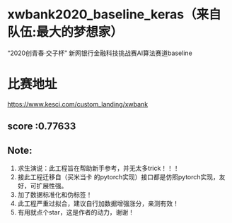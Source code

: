 # xwbank2020_baseline_keras（来自队伍:最大的梦想家）
 “2020创青春·交子杯” 新网银行金融科技挑战赛AI算法赛道baseline



# 比赛地址
https://www.kesci.com/custom_landing/xwbank
##  score :0.77633

## Note:

  1.  求生演说：此工程旨在帮助新手参考，并无太多trick！！！
  2.  接此工程迁移自（买米当卡 的pytorch实现）接口都是仿照pytorch实现，友好，可扩展性强。
  3.  加了数据标准化和伪标签！
  4.  此工程严重过拟合，建议自行加数据增强涨分，亲测有效！
  5.  有用就点个star，这是作者的动力，谢谢！
